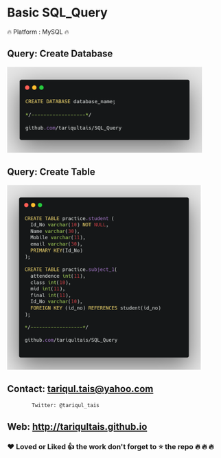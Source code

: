 # Basic SQL_Query


:fire: Platform : MySQL :fire:


## Query: Create Database

<img height="200px" src="Screenshots/Create.png" >

## Query: Create Table

<img height="430px" src="Screenshots/table.png" >


   
  
## Contact: tariqul.tais@yahoo.com
            Twitter: @tariqul_tais
##     Web: http://tariqultais.github.io
### :heart: Loved or  Liked :+1: the work don't forget to :star: the repo :fire: :fire: :fire:
